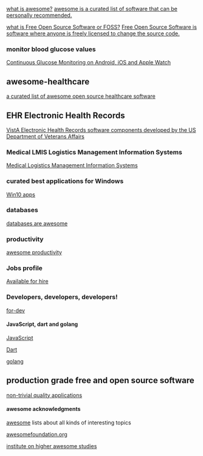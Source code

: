 <META NAME="ROBOTS" CONTENT="NOINDEX, NOFOLLOW">

[what is awesome?](https://github.com/sindresorhus/awesome/blob/master/awesome.md#only-awesome-is-awesome) [awesome is a curated list of software that can be personally recommended.](https://github.com/sindresorhus/awesome/blob/master/awesome.md#the-awesome-manifesto)

[what is Free Open Source Software or FOSS?](https://en.m.wikipedia.org/wiki/Free_and_open-source_software) [Free Open Source Software is software where anyone is freely licensed to change the source code.](https://en.m.wikipedia.org/wiki/Free_software_license)

### monitor blood glucose values
[Continuous Glucose Monitoring on Android, iOS and Apple Watch](http://www.nightscout.info/)

## awesome-healthcare
[a curated list of awesome open source healthcare software](https://github.com/kakoni/awesome-healthcare/blob/master/README.md)

## EHR Electronic Health Records
[VistA Electronic Health Records software components developed by the US Department of Veterans Affairs](https://www.osehra.org/content/frequently-asked-questions-0)

### Medical LMIS Logistics Management Information Systems
[Medical Logistics Management Information Systems](https://openlmis.org/product/)

### curated best applications for Windows
[Win10 apps](https://github.com/Awesome-Windows/Awesome/blob/master/README.md)

### databases
[databases are awesome](https://github.com/numetriclabz/awesome-db#readme)

### productivity
[awesome productivity](https://github.com/jyguyomarch/awesome-productivity#readme)

### Jobs profile
[Available for hire](http://bestawesomesoftware.org/security.txt)

### Developers, developers, developers!
[for-dev](https://github.com/ripienaar/free-for-dev#readme)

#### JavaScript, dart and golang
[JavaScript](https://github.com/sorrycc/awesome-javascript#readme)

[Dart](https://github.com/yissachar/awesome-dart#readme)

[golang](https://github.com/avelino/awesome-go#readme)

## production grade free and open source software
[non-trivial quality applications](https://github.com/DataDaoDe/awesome-foss-apps#readme)

#### awesome acknowledgments
[awesome](https://github.com/sindresorhus/awesome#contents) lists about all kinds of interesting topics

[awesomefoundation.org](https://www.awesomefoundation.org/en/about_us)

[institute on higher awesome studies](https://en.m.wikipedia.org/wiki/Awesome_Foundation) 





